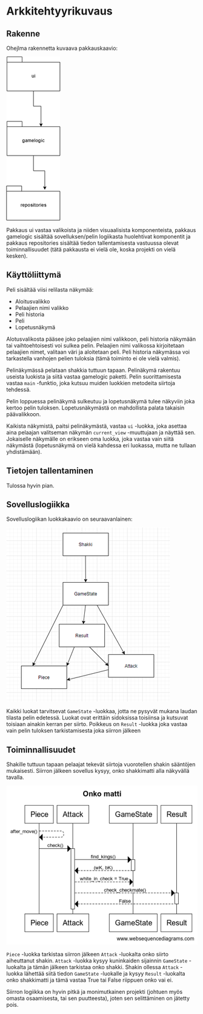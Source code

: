 # Arkkitehtyyrikuvaus

## Rakenne

Ohejlma rakennetta kuvaava pakkauskaavio:

![pakkauskaavio](https://github.com/ItsTuukka/ot-harjoitusty-/blob/master/dokumentaatio/kuvat/pakkauskaavio.png)

Pakkaus ui vastaa valikoista ja niiden visuaalisista komponenteista, pakkaus gamelogic sisältää sovelluksen/pelin logiikasta huolehtivat komponentit ja pakkaus repositories sisältää tiedon tallentamisesta vastuussa olevat toiminnallisuudet (tätä pakkausta ei vielä ole, koska projekti on vielä kesken).

## Käyttöliittymä

Peli sisältää viisi relilasta näkymää:

- Aloitusvalikko
- Pelaajien nimi valikko
- Peli historia
- Peli
- Lopetusnäkymä 

Alotusvalikosta pääsee joko pelaajien nimi valikkoon, peli historia näkymään tai vaihtoehtoisesti voi sulkea pelin. Pelaajien nimi valikossa kirjoitetaan pelaajien nimet, valitaan väri ja aloitetaan peli. Peli historia näkymässa voi tarkastella vanhojen pelien tuloksia (tämä toiminto ei ole vielä valmis).

Pelinäkymässä pelataan shakkia tuttuun tapaan. Pelinäkymä rakentuu useista luokista ja siitä vastaa gamelogic paketti. Pelin suorittamisesta vastaa `main` -funktio, joka kutsuu muiden luokkien metodeita siirtoja tehdessä.

Pelin loppuessa pelinäkymä sulkeutuu ja lopetusnäkymä tulee näkyviin joka kertoo pelin tuloksen. Lopetusnäkymästä on mahdollista palata takaisin päävalikkoon.

Kaikista näkymistä, paitsi pelinäkymästä, vastaa `ui` -luokka, joka asettaa aina pelaajan valitseman näkymän `current_view` -muuttujaan ja näyttää sen. Jokaiselle näkymälle on erikseen oma luokka, joka vastaa vain siitä näkymästä (lopetusnäkymä on vielä kahdessa eri luokassa, mutta ne tullaan yhdistämään).

## Tietojen tallentaminen

Tulossa hyvin pian.

## Sovelluslogiikka

Sovelluslogiikan luokkakaavio on seuraavanlainen:

![luokkakaavio](https://github.com/ItsTuukka/ot-harjoitusty-/blob/master/dokumentaatio/kuvat/luokkakaavio.png)

Kaikki luokat tarvitsevat `GameState` -luokkaa, jotta ne pysyvät mukana laudan tilasta pelin edetessä. Luokat ovat erittäin sidoksissa toisiinsa ja kutsuvat toisiaan ainakin kerran per siirto. Poikkeus on `Result` -luokka joka vastaa vain pelin tuloksen tarkistamisesta joka siirron jälkeen

## Toiminnallisuudet

Shakille tuttuun tapaan pelaajat tekevät siirtoja vuorotellen shakin sääntöjen mukaisesti.
Siirron jälkeen sovellus kysyy, onko shakkimatti alla näkyvällä tavalla.

![sekvenssikaavio](https://github.com/ItsTuukka/ot-harjoitusty-/blob/master/dokumentaatio/kuvat/sekvenssikaavio.png)

`Piece` -luokka tarkistaa siirron jälkeen `Attack` -luokalta onko siirto aiheuttanut shakin. `Attack` -luokka kysyy kuninkaiden sijainnin `GameState` -luokalta ja tämän jälkeen tarkistaa onko shakki. Shakin ollessa `Attack` -luokka lähettää siitä tiedon `GameState` -luokalle ja kysyy `Result` -luokalta onko shakkimatti ja tämä vastaa True tai False riippuen onko vai ei.


Siirron logiikka on hyvin pitkä ja monimutkainen projekti (johtuen myös omasta osaamisesta, tai sen puutteesta), joten sen selittäminen on jätetty pois.
